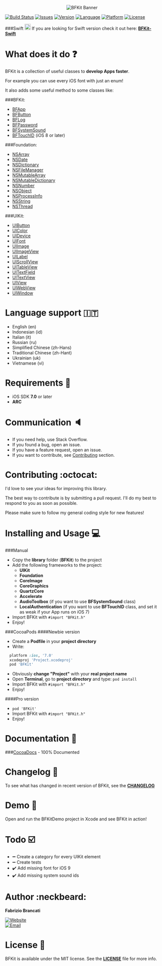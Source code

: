 <p align="center"><img src="http://github.fabriziobrancati.com/bfkit/resources/banner-objc.png" alt="BFKit Banner"></p>

[![Build Status](https://travis-ci.org/FabrizioBrancati/BFKit.svg?branch=master)](https://travis-ci.org/FabrizioBrancati/BFKit)
[![Issues](https://img.shields.io/github/issues/FabrizioBrancati/BFKit.svg?style=flat)](https://github.com/FabrizioBrancati/BFKit/issues)
[![Version](https://img.shields.io/cocoapods/v/BFKit.svg?style=flat)][CocoaDocs]
[![Language](https://img.shields.io/badge/language-Objective--C-blue.svg)](https://developer.apple.com/library/mac/documentation/Cocoa/Conceptual/ProgrammingWithObjectiveC/Introduction/Introduction.html)
[![Platform](https://img.shields.io/badge/platform-iOS-ffc713.svg)][CocoaDocs]
[![License](https://img.shields.io/badge/license-MIT-lightgrey.svg)](https://github.com/FabrizioBrancati/BFKit/blob/master/LICENSE)

###Swift  <img src="http://github.fabriziobrancati.com/bfkit/resources/swift-icon.png" height="20" width="20">
If you are looking for Swift version check it out here: **[BFKit-Swift](https://github.com/FabrizioBrancati/BFKit-Swift)**

What does it do :question:
===========================
BFKit is a collection of useful classes to **develop Apps faster**.

For example you can use every iOS font with just an enum!

It also adds some useful method to some classes like:

###BFKit:
- [BFApp](http://cocoadocs.org/docsets/BFKit/1.7.0/Classes/BFApp.html)
- [BFButton](http://cocoadocs.org/docsets/BFKit/1.7.0/Classes/BFButton.html)
- [BFLog](http://cocoadocs.org/docsets/BFKit/1.7.0/Classes/BFLog.html)
- [BFPassword](http://cocoadocs.org/docsets/BFKit/1.7.0/Classes/BFPassword.html)
- [BFSystemSound](http://cocoadocs.org/docsets/BFKit/1.7.0/Classes/BFSystemSound.html)
- [BFTouchID](http://cocoadocs.org/docsets/BFKit/1.7.0/Classes/BFTouchID.html) (iOS 8 or later)

###Foundation:
- [NSArray](http://cocoadocs.org/docsets/BFKit/1.7.0/Categories/NSArray+BFKit.html)
- [NSDate](http://cocoadocs.org/docsets/BFKit/1.7.0/Categories/NSDate+BFKit.html)
- [NSDictionary](http://cocoadocs.org/docsets/BFKit/1.7.0/Categories/NSDictionary+BFKit.html)
- [NSFileManager](http://cocoadocs.org/docsets/BFKit/1.7.0/Categories/NSFileManager+BFKit.html)
- [NSMutableArray](http://cocoadocs.org/docsets/BFKit/1.7.0/Categories/NSMutableArray+BFKit.html)
- [NSMutableDictionary](http://cocoadocs.org/docsets/BFKit/1.7.0/Categories/NSMutableDictionary+BFKit.html)
- [NSNumber](http://cocoadocs.org/docsets/BFKit/1.7.0/Categories/NSNumber+BFKit.html)
- [NSObject](http://cocoadocs.org/docsets/BFKit/1.7.0/Categories/NSObject+BFKit.html)
- [NSProcessInfo](http://cocoadocs.org/docsets/BFKit/1.7.0/Categories/NSProcessInfo+BFKit.html)
- [NSString](http://cocoadocs.org/docsets/BFKit/1.7.0/Categories/NSString+BFKit.html)
- [NSThread](http://cocoadocs.org/docsets/BFKit/1.7.0/Categories/NSThread+BFKit.html)

###UIKit:
- [UIButton](http://cocoadocs.org/docsets/BFKit/1.7.0/Categories/NSArray+BFKit.html)
- [UIColor](http://cocoadocs.org/docsets/BFKit/1.7.0/Categories/UIColor+BFKit.html)
- [UIDevice](http://cocoadocs.org/docsets/BFKit/1.7.0/Categories/UIDevice+BFKit.html)
- [UIFont](http://cocoadocs.org/docsets/BFKit/1.7.0/Categories/UIFont+BFKit.html)
- [UIImage](http://cocoadocs.org/docsets/BFKit/1.7.0/Categories/UIImage+BFKit.html)
- [UIImageView](http://cocoadocs.org/docsets/BFKit/1.7.0/Categories/UIImageView+BFKit.html)
- [UILabel](http://cocoadocs.org/docsets/BFKit/1.7.0/Categories/UILabel+BFKit.html)
- [UIScrollView](http://cocoadocs.org/docsets/BFKit/1.7.0/Categories/UIScrollView+BFKit.html)
- [UITableView](http://cocoadocs.org/docsets/BFKit/1.7.0/Categories/UITableView+BFKit.html)
- [UITextField](http://cocoadocs.org/docsets/BFKit/1.7.0/Categories/UITextField+BFKit.html)
- [UITextView](http://cocoadocs.org/docsets/BFKit/1.7.0/Categories/UITextView+BFKit.html)
- [UIView](http://cocoadocs.org/docsets/BFKit/1.7.0/Categories/UIView+BFKit.html)
- [UIWebView](http://cocoadocs.org/docsets/BFKit/1.7.0/Categories/UIWebView+BFKit.html)
- [UIWindow](http://cocoadocs.org/docsets/BFKit/1.7.0/Categories/UIWindow+BFKit.html)

Language support :it:
=====================
- English (en)
- Indonesian (id)
- Italian (it)
- Russian (ru)
- Simplified Chinese (zh-Hans)
- Traditional Chinese (zh-Hant)
- Ukrainian (uk)
- Vietnamese (vi)

Requirements :iphone:
=====================
- iOS SDK **7.0** or later
- **ARC**

Communication :speaker:
=======================
- If you need help, use Stack Overflow.
- If you found a bug, open an issue.
- If you have a feature request, open an issue.
- If you want to contribute, see [Contributing](https://github.com/FabrizioBrancati/BFKit#contributing-octocat) section.

Contributing :octocat:
======================
I'd love to see your ideas for improving this library.

The best way to contribute is by submitting a pull request.
I'll do my best to respond to you as soon as possible.

Please make sure to follow my general coding style for new features!

Installing and Usage :computer:
===============================
###Manual
- Copy the **library** folder (**BFKit**) to the project
- Add the following frameworks to the project:
  - **UIKit**
  - **Foundation**
  - **CoreImage**
  - **CoreGraphics**
  - **QuartzCore**
  - **Accelerate**
  - **AudioToolbox** (if you want to use **BFSystemSound** class)
  - **LocalAuthentication** (if you want to use **BFTouchID** class, and set it as weak if your App runs on iOS 7)
- Import BFKit with ```#import "BFKit.h"```
- Enjoy!

###CocoaPods
####Newbie version
- Create a **Podfile** in your **project directory**
- Write:
```ruby
  platform :ios, '7.0'
  xcodeproj 'Project.xcodeproj'
  pod 'BFKit'
```
- Obviously **change "Project"**  with your **real project name**
- Open **Terminal**, go to **project directory** and type: ```pod install```
- Import BFKit with ```#import "BFKit.h"```
- Enjoy!

####Pro version
- ```pod 'BFKit'```
- Import BFKit with ```#import "BFKit.h"```
- Enjoy!

Documentation :100:
===================
###[CocoaDocs] - 100% Documented

Changelog :bookmark_tabs:
=========================
To see what has changed in recent version of BFKit, see the **[CHANGELOG](https://github.com/FabrizioBrancati/BFKit/blob/master/CHANGELOG.md)**

Demo :wrench:
=============
Open and run the BFKitDemo project in Xcode and see BFKit in action!

Todo :ballot_box_with_check:
============================
- :heavy_minus_sign: Create a category for every UIKit element
- :heavy_minus_sign: Create tests
- :heavy_check_mark: Add missing font for iOS 9
- :heavy_check_mark: Add missing system sound ids

Author :neckbeard:
==================
**Fabrizio Brancati**

[![Website](https://img.shields.io/badge/website-fabriziobrancati.com-4fb0c8.svg)](http://www.fabriziobrancati.com)
<br>
[![Email](https://img.shields.io/badge/email-fabrizio.brancati%40gmail.com-green.svg)](mailto:fabrizio.brancati@gmail.com)

License :scroll:
================
BFKit is available under the MIT license. See the **[LICENSE](https://github.com/FabrizioBrancati/BFKit/blob/master/LICENSE)** file for more info.

[CocoaDocs]: http://cocoadocs.org/docsets/BFKit/1.7.0/
